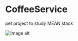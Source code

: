 # CoffeeService 
pet project to study MEAN stack

![Image alt](https://github.com/{Evge-s}/{CoffeeService}/raw/{master}/{Resources}/MEAN.png)
